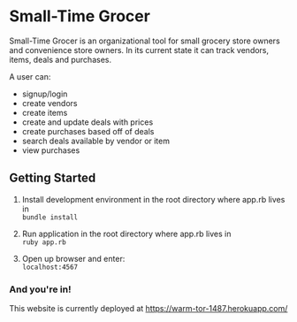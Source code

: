 <h1>Small-Time Grocer</h1>

<p>Small-Time Grocer is an organizational tool for small grocery store owners and convenience store owners. In its current state it can track vendors, items, deals and purchases.</p>

A user can:
- signup/login
- create vendors
- create items
- create and update deals with prices
- create purchases based off of deals
- search deals available by vendor or item
- view purchases

<h2>Getting Started</h2>

1. Install development environment in the root directory where app.rb lives in<br>
 <code>bundle install</code>

2. Run application in the root directory where app.rb lives in <br>
 <code>ruby app.rb</code>

3. Open up browser and enter:<br>
 <code>localhost:4567</code>

<h3> And you're in! </h3>

This website is currently deployed at <link>https://warm-tor-1487.herokuapp.com/</link>
